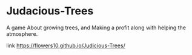 # Judacious-Trees
A game About growing trees, and Making a profit along with helping the atmosphere.

link https://flowers10.github.io/Judicious-Trees/
